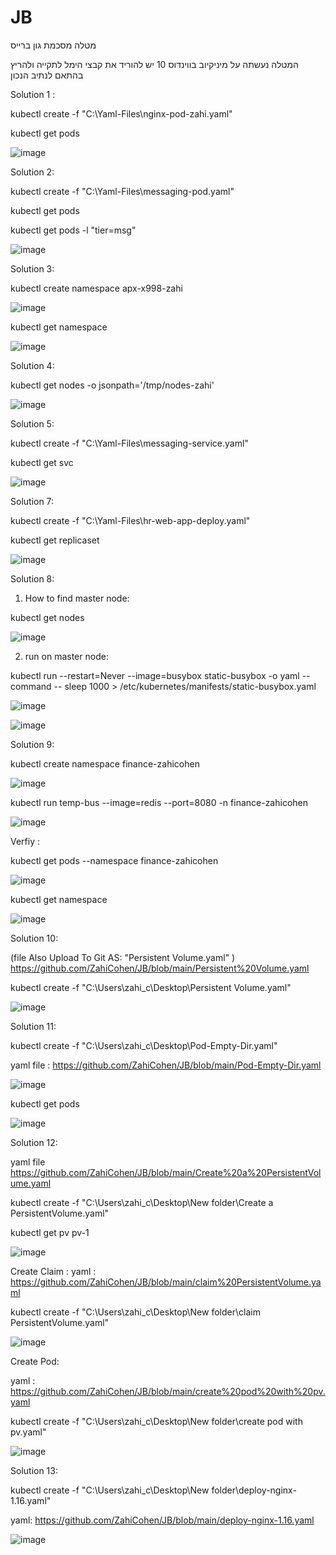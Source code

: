 # JB
מטלה מסכמת גון ברייס

המטלה נעשתה על מיניקיוב בווינדוס 10
יש להוריד את קבצי הימל לתקייה ולהריץ בהתאם לנתיב הנכון

Solution 1 : 

kubectl create -f "C:\Yaml-Files\nginx-pod-zahi.yaml"

kubectl get pods

![image](https://user-images.githubusercontent.com/87436052/126272697-2c52f137-5329-46fa-9fb0-36481060127e.png)

Solution 2:

kubectl create -f "C:\Yaml-Files\messaging-pod.yaml"

kubectl get pods

kubectl get pods -l "tier=msg"

![image](https://user-images.githubusercontent.com/87436052/126273346-d075ee12-310f-4500-89d8-8393a7601d67.png)

Solution 3:

kubectl create namespace apx-x998-zahi

![image](https://user-images.githubusercontent.com/87436052/126072299-ac068b11-5c1d-484b-8df0-f753f3fb3eaf.png)

kubectl get namespace

![image](https://user-images.githubusercontent.com/87436052/126072318-edcb2d30-54f7-469a-9f7d-418764f35531.png)

Solution 4:

kubectl get nodes -o jsonpath='/tmp/nodes-zahi'

![image](https://user-images.githubusercontent.com/87436052/126060293-758bcbf2-3d9a-486d-a0cc-bc3d8afd172f.png)

Solution 5:

kubectl create -f "C:\Yaml-Files\messaging-service.yaml"

kubectl get svc

![image](https://user-images.githubusercontent.com/87436052/126273857-dcb677ef-5109-42c0-8717-e221c5684ba9.png)

Solution 7: 

kubectl create -f "C:\Yaml-Files\hr-web-app-deploy.yaml"

kubectl get replicaset

![image](https://user-images.githubusercontent.com/87436052/126274700-41bcfb87-c0f1-4e47-98a5-62c741a64708.png)

Solution 8: 

1. How to find master node:  
 
kubectl get nodes

![image](https://user-images.githubusercontent.com/87436052/126146046-5bdfb40b-4c5c-4a06-8478-8e1526b69200.png)

2. run on master node:

kubectl run --restart=Never --image=busybox static-busybox -o yaml --command -- sleep 1000 > /etc/kubernetes/manifests/static-busybox.yaml

![image](https://user-images.githubusercontent.com/87436052/126146250-911b55ec-53bf-458c-b549-ce64c2da9973.png)

![image](https://user-images.githubusercontent.com/87436052/126146404-b96ef533-0eef-48ee-afc8-204c31fe795c.png)

Solution 9:

kubectl create namespace finance-zahicohen

![image](https://user-images.githubusercontent.com/87436052/126065284-f059172b-18fa-4ce7-91f1-af07a5936aee.png)

kubectl run temp-bus --image=redis --port=8080 -n finance-zahicohen

![image](https://user-images.githubusercontent.com/87436052/126147707-7feb3026-efc6-4800-9bd7-4be768c67657.png)

Verfiy :

kubectl get pods --namespace finance-zahicohen

![image](https://user-images.githubusercontent.com/87436052/126147538-00e85029-e342-4d3e-a994-cb308bd05834.png)

kubectl get namespace

![image](https://user-images.githubusercontent.com/87436052/126065622-1ea08254-0faa-42e9-8ab8-8c8c230f8696.png)

Solution 10: 

(file Also Upload To Git AS: "Persistent Volume.yaml" ) https://github.com/ZahiCohen/JB/blob/main/Persistent%20Volume.yaml

kubectl create -f "C:\Users\zahi_c\Desktop\Persistent Volume.yaml"

![image](https://user-images.githubusercontent.com/87436052/126148054-cff72767-0f43-4088-b087-b48338d6a04b.png)

Solution 11:

kubectl create -f "C:\Users\zahi_c\Desktop\Pod-Empty-Dir.yaml"

yaml file : https://github.com/ZahiCohen/JB/blob/main/Pod-Empty-Dir.yaml

![image](https://user-images.githubusercontent.com/87436052/126150894-8e31eed7-cb17-43e4-8482-a5eac319df74.png)

kubectl get pods

![image](https://user-images.githubusercontent.com/87436052/126151003-4a7c055d-165c-47a3-9f19-bd43d725f672.png)

Solution 12:

yaml file https://github.com/ZahiCohen/JB/blob/main/Create%20a%20PersistentVolume.yaml

kubectl create -f "C:\Users\zahi_c\Desktop\New folder\Create a PersistentVolume.yaml"

kubectl get pv pv-1

![image](https://user-images.githubusercontent.com/87436052/126155929-c8fc49d9-d4d6-452a-a35d-1a2c5d914bb0.png)

Create Claim : yaml : https://github.com/ZahiCohen/JB/blob/main/claim%20PersistentVolume.yaml

kubectl create -f "C:\Users\zahi_c\Desktop\New folder\claim PersistentVolume.yaml"

![image](https://user-images.githubusercontent.com/87436052/126156240-60591d27-b709-406e-ae16-447af38e7360.png)

Create Pod:

yaml : https://github.com/ZahiCohen/JB/blob/main/create%20pod%20with%20pv.yaml

kubectl create -f "C:\Users\zahi_c\Desktop\New folder\create pod with pv.yaml"

![image](https://user-images.githubusercontent.com/87436052/126158262-01d83e45-849c-45c7-a8ec-9c9b596982bc.png)

Solution 13:

kubectl create -f "C:\Users\zahi_c\Desktop\New folder\deploy-nginx-1.16.yaml"

yaml: https://github.com/ZahiCohen/JB/blob/main/deploy-nginx-1.16.yaml

![image](https://user-images.githubusercontent.com/87436052/126162563-120911fd-3269-465e-970b-3d904075db25.png)





















